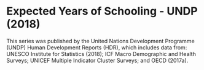 # Expected Years of Schooling - UNDP (2018)

This series was published by the United Nations Development Programme (UNDP) Human Development Reports (HDR), which includes data from: UNESCO Institute for Statistics (2018); ICF Macro Demographic and Health Surveys; UNICEF Multiple Indicator Cluster Surveys; and OECD (2017a).